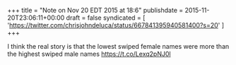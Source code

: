 +++
title = "Note on Nov 20 EDT 2015 at 18:6"
publishdate = 2015-11-20T23:06:11+00:00
draft = false
syndicated = [ 'https://twitter.com/chrisjohndeluca/status/667841395940581400?s=20' ]
+++

I think the real story is that the lowest swiped female names were more than the highest swiped male names https://t.co/Lexq2pNJ0l

